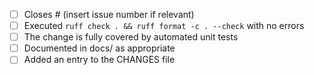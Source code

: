<!--

Thanks for wanting to contribute to PyVISA :)

Here's some guidelines to help the review process go smoothly.

1. Please write a description in this text box of the changes that are being
   made.

2. Please ensure that the code is properly formatted and typed by running
   ruff and mypy. You can also use pre-commit hooks (see the
   developer documentation for detailed instructions)

3. Please ensure that you have written units tests for the changes made/features
   added.

4. If you are closing an issue please use one of the automatic closing words as
   noted here: https://help.github.com/articles/closing-issues-using-keywords/

5. Once review has taken place please do not add features or make changes out of
   the scope of those requested by the reviewer (doing this just add delays as
   already reviewed code ends up having to be re-reviewed/it is hard to tell
   what is new etc!).

Many thanks in advance for your cooperation!

-->

- [ ] Closes # (insert issue number if relevant)
- [ ] Executed ``ruff check . && ruff format -c . --check`` with no errors
- [ ] The change is fully covered by automated unit tests
- [ ] Documented in docs/ as appropriate
- [ ] Added an entry to the CHANGES file
